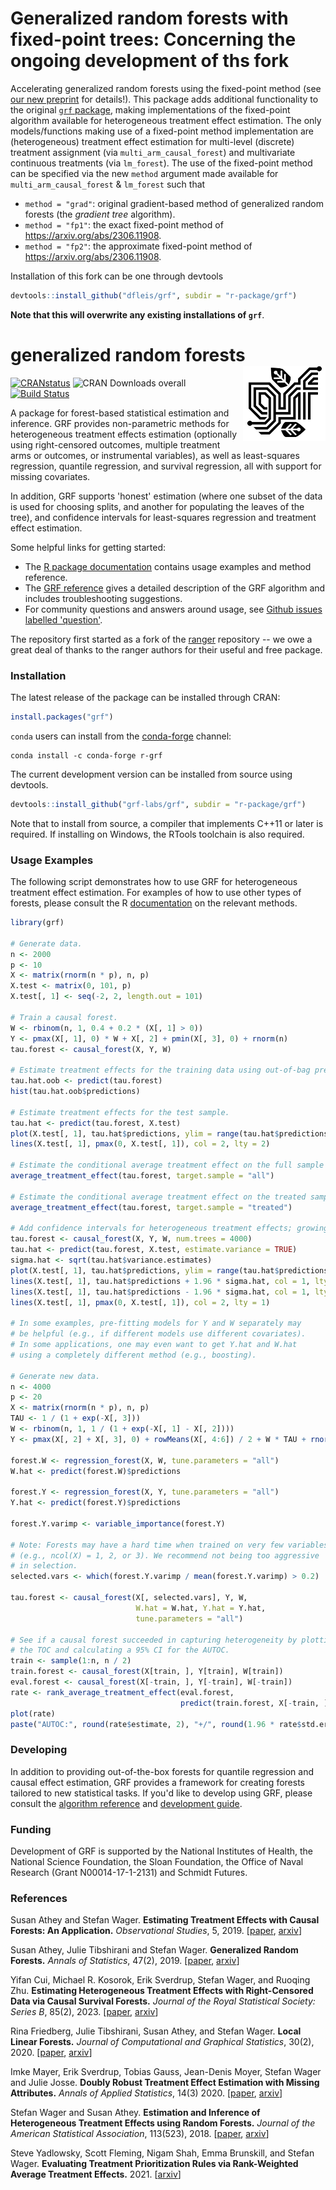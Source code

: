 # Generalized random forests with fixed-point trees: Concerning the ongoing development of ths fork

Accelerating generalized random forests using the fixed-point method (see [our new preprint](https://arxiv.org/abs/2306.11908)  for details!). This package adds additional functionality to the original [``grf`` package](https://github.com/grf-labs/grf), making implementations of the fixed-point algorithm available for heterogeneous treatment effect estimation. The only models/functions making use of a fixed-point method implementation are (heterogeneous) treatment effect estimation for multi-level (discrete) treatment assignment (via `multi_arm_causal_forest`) and multivariate continuous treatments (via `lm_forest`). The use of the fixed-point method can be specified via the new `method` argument made available for `multi_arm_causal_forest` & `lm_forest` such that
* `method = "grad"`: original gradient-based method of generalized random forests (the *gradient tree* algorithm).
* `method = "fp1"`: the exact fixed-point method of https://arxiv.org/abs/2306.11908.
* `method = "fp2"`: the approximate fixed-point method of https://arxiv.org/abs/2306.11908.

Installation of this fork can be one through devtools
```R
devtools::install_github("dfleis/grf", subdir = "r-package/grf")
```
**Note that this will overwrite any existing installations of `grf`**.



# generalized random forests <a href='https://grf-labs.github.io/grf/'><img src='https://raw.githubusercontent.com/grf-labs/grf/master/images/logo/grf_logo_wbg_cropped.png' align="right" height="120" /></a>

[![CRANstatus](https://www.r-pkg.org/badges/version/grf)](https://cran.r-project.org/package=grf)
![CRAN Downloads overall](http://cranlogs.r-pkg.org/badges/grand-total/grf)
[![Build Status](https://dev.azure.com/grf-labs/grf/_apis/build/status/grf-labs.grf?branchName=master)](https://dev.azure.com/grf-labs/grf/_build/latest?definitionId=2&branchName=master)

A package for forest-based statistical estimation and inference. GRF provides non-parametric methods for heterogeneous treatment effects estimation (optionally using right-censored outcomes, multiple treatment arms or outcomes, or instrumental variables), as well as least-squares regression, quantile regression, and survival regression, all with support for missing covariates.

In addition, GRF supports 'honest' estimation (where one subset of the data is used for choosing splits, and another for populating the leaves of the tree), and confidence intervals for least-squares regression and treatment effect estimation.

Some helpful links for getting started:

- The [R package documentation](https://grf-labs.github.io/grf/) contains usage examples and method reference.
- The [GRF reference](https://grf-labs.github.io/grf/REFERENCE.html) gives a detailed description of the GRF algorithm and includes troubleshooting suggestions.
- For community questions and answers around usage, see [Github issues labelled 'question'](https://github.com/grf-labs/grf/issues?q=label%3Aquestion).

The repository first started as a fork of the [ranger](https://github.com/imbs-hl/ranger) repository -- we owe a great deal of thanks to the ranger authors for their useful and free package.

### Installation

The latest release of the package can be installed through CRAN:

```R
install.packages("grf")
```

`conda` users can install from the [conda-forge](https://anaconda.org/conda-forge/r-grf) channel:

```
conda install -c conda-forge r-grf
```

The current development version can be installed from source using devtools.

```R
devtools::install_github("grf-labs/grf", subdir = "r-package/grf")
```

Note that to install from source, a compiler that implements C++11 or later is required. If installing on Windows, the RTools toolchain is also required.

### Usage Examples

The following script demonstrates how to use GRF for heterogeneous treatment effect estimation. For examples
of how to use other types of forests, please consult the R [documentation](https://grf-labs.github.io/grf/reference/index.html) on the relevant methods.

```R
library(grf)

# Generate data.
n <- 2000
p <- 10
X <- matrix(rnorm(n * p), n, p)
X.test <- matrix(0, 101, p)
X.test[, 1] <- seq(-2, 2, length.out = 101)

# Train a causal forest.
W <- rbinom(n, 1, 0.4 + 0.2 * (X[, 1] > 0))
Y <- pmax(X[, 1], 0) * W + X[, 2] + pmin(X[, 3], 0) + rnorm(n)
tau.forest <- causal_forest(X, Y, W)

# Estimate treatment effects for the training data using out-of-bag prediction.
tau.hat.oob <- predict(tau.forest)
hist(tau.hat.oob$predictions)

# Estimate treatment effects for the test sample.
tau.hat <- predict(tau.forest, X.test)
plot(X.test[, 1], tau.hat$predictions, ylim = range(tau.hat$predictions, 0, 2), xlab = "x", ylab = "tau", type = "l")
lines(X.test[, 1], pmax(0, X.test[, 1]), col = 2, lty = 2)

# Estimate the conditional average treatment effect on the full sample (CATE).
average_treatment_effect(tau.forest, target.sample = "all")

# Estimate the conditional average treatment effect on the treated sample (CATT).
average_treatment_effect(tau.forest, target.sample = "treated")

# Add confidence intervals for heterogeneous treatment effects; growing more trees is now recommended.
tau.forest <- causal_forest(X, Y, W, num.trees = 4000)
tau.hat <- predict(tau.forest, X.test, estimate.variance = TRUE)
sigma.hat <- sqrt(tau.hat$variance.estimates)
plot(X.test[, 1], tau.hat$predictions, ylim = range(tau.hat$predictions + 1.96 * sigma.hat, tau.hat$predictions - 1.96 * sigma.hat, 0, 2), xlab = "x", ylab = "tau", type = "l")
lines(X.test[, 1], tau.hat$predictions + 1.96 * sigma.hat, col = 1, lty = 2)
lines(X.test[, 1], tau.hat$predictions - 1.96 * sigma.hat, col = 1, lty = 2)
lines(X.test[, 1], pmax(0, X.test[, 1]), col = 2, lty = 1)

# In some examples, pre-fitting models for Y and W separately may
# be helpful (e.g., if different models use different covariates).
# In some applications, one may even want to get Y.hat and W.hat
# using a completely different method (e.g., boosting).

# Generate new data.
n <- 4000
p <- 20
X <- matrix(rnorm(n * p), n, p)
TAU <- 1 / (1 + exp(-X[, 3]))
W <- rbinom(n, 1, 1 / (1 + exp(-X[, 1] - X[, 2])))
Y <- pmax(X[, 2] + X[, 3], 0) + rowMeans(X[, 4:6]) / 2 + W * TAU + rnorm(n)

forest.W <- regression_forest(X, W, tune.parameters = "all")
W.hat <- predict(forest.W)$predictions

forest.Y <- regression_forest(X, Y, tune.parameters = "all")
Y.hat <- predict(forest.Y)$predictions

forest.Y.varimp <- variable_importance(forest.Y)

# Note: Forests may have a hard time when trained on very few variables
# (e.g., ncol(X) = 1, 2, or 3). We recommend not being too aggressive
# in selection.
selected.vars <- which(forest.Y.varimp / mean(forest.Y.varimp) > 0.2)

tau.forest <- causal_forest(X[, selected.vars], Y, W,
                            W.hat = W.hat, Y.hat = Y.hat,
                            tune.parameters = "all")

# See if a causal forest succeeded in capturing heterogeneity by plotting
# the TOC and calculating a 95% CI for the AUTOC.
train <- sample(1:n, n / 2)
train.forest <- causal_forest(X[train, ], Y[train], W[train])
eval.forest <- causal_forest(X[-train, ], Y[-train], W[-train])
rate <- rank_average_treatment_effect(eval.forest,
                                      predict(train.forest, X[-train, ])$predictions)
plot(rate)
paste("AUTOC:", round(rate$estimate, 2), "+/", round(1.96 * rate$std.err, 2))
```

### Developing

In addition to providing out-of-the-box forests for quantile regression and causal effect estimation, GRF provides a framework for creating forests tailored to new statistical tasks. If you'd like to develop using GRF, please consult the [algorithm reference](https://grf-labs.github.io/grf/REFERENCE.html) and [development guide](https://grf-labs.github.io/grf/DEVELOPING.html).

### Funding

Development of GRF is supported by the National Institutes of Health, the National Science Foundation, the Sloan Foundation, the Office of Naval Research (Grant N00014-17-1-2131) and Schmidt Futures.

### References

Susan Athey and Stefan Wager.
<b>Estimating Treatment Effects with Causal Forests: An Application.</b>
<i>Observational Studies</i>, 5, 2019.
[<a href="https://doi.org/10.1353/obs.2019.0001">paper</a>,
<a href="https://arxiv.org/abs/1902.07409">arxiv</a>]

Susan Athey, Julie Tibshirani and Stefan Wager.
<b>Generalized Random Forests.</b> <i>Annals of Statistics</i>, 47(2), 2019.
[<a href="https://projecteuclid.org/euclid.aos/1547197251">paper</a>,
<a href="https://arxiv.org/abs/1610.01271">arxiv</a>]

Yifan Cui, Michael R. Kosorok, Erik Sverdrup, Stefan Wager, and Ruoqing Zhu.
<b>Estimating Heterogeneous Treatment Effects with Right-Censored Data via Causal Survival Forests.</b>
<i>Journal of the Royal Statistical Society: Series B</i>, 85(2), 2023.
[<a href="https://doi.org/10.1093/jrsssb/qkac001">paper</a>,
<a href="https://arxiv.org/abs/2001.09887">arxiv</a>]

Rina Friedberg, Julie Tibshirani, Susan Athey, and Stefan Wager.
<b>Local Linear Forests.</b> <i>Journal of Computational and Graphical Statistics</i>, 30(2), 2020.
[<a href="https://www.tandfonline.com/doi/abs/10.1080/10618600.2020.1831930">paper</a>,
<a href="https://arxiv.org/abs/1807.11408">arxiv</a>]

Imke Mayer, Erik Sverdrup, Tobias Gauss, Jean-Denis Moyer, Stefan Wager and Julie Josse.
<b>Doubly Robust Treatment Effect Estimation with Missing Attributes.</b>
<i>Annals of Applied Statistics</i>, 14(3) 2020.
[<a href="https://projecteuclid.org/euclid.aoas/1600454872">paper</a>,
<a href="https://arxiv.org/pdf/1910.10624.pdf">arxiv</a>]

Stefan Wager and Susan Athey.
<b>Estimation and Inference of Heterogeneous Treatment Effects using Random Forests.</b>
<i>Journal of the American Statistical Association</i>, 113(523), 2018.
[<a href="https://www.tandfonline.com/eprint/v7p66PsDhHCYiPafTJwC/full">paper</a>,
<a href="https://arxiv.org/abs/1510.04342">arxiv</a>]

Steve Yadlowsky, Scott Fleming, Nigam Shah, Emma Brunskill, and Stefan Wager.
<b>Evaluating Treatment Prioritization Rules via Rank-Weighted Average Treatment Effects.</b> 2021.
[<a href="https://arxiv.org/abs/2111.07966">arxiv</a>]
